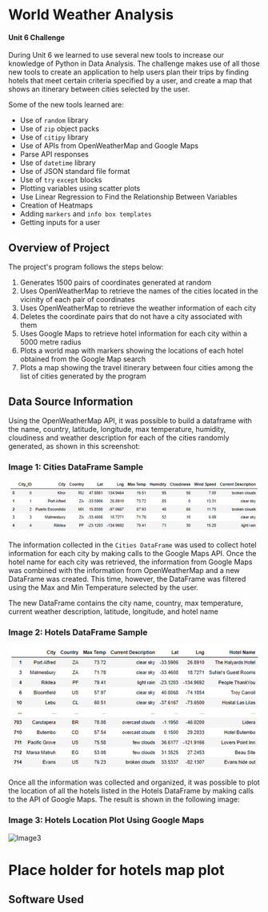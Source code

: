 # World Weather Analysis
#### Unit 6 Challenge
During Unit 6 we learned to use several new tools to increase our knowledge of Python in Data Analysis.  The challenge makes use of all those new tools to create an application to help users plan their trips by finding hotels that meet certain criteria specified by a user, and create a map that shows an itinerary between cities selected by the user.

Some of the new tools learned are:
- Use of `random` library
- Use of `zip` object packs
- Use of `citipy` library
- Use of APIs from OpenWeatherMap and Google Maps
- Parse API responses
- Use of `datetime` library
- Use of JSON standard file format
- Use of `try` `except` blocks
- Plotting variables using scatter plots
- Use Linear Regression to Find the Relationship Between Variables
- Creation of Heatmaps
- Adding `markers` and `info box templates`
- Getting inputs for a user

## Overview of Project
The project's program follows the steps below:
1. Generates 1500 pairs of coordinates generated at random
2. Uses OpenWeatherMap to retrieve the names of the cities located in the vicinity of each pair of coordinates
3. Uses OpenWeatherMap to retrieve the weather information of each city 
4. Deletes the coordinate pairs that do not have a city associated with them
5. Uses Google Maps to retrieve hotel information for each city within a 5000 metre radius
6. Plots a world map with markers showing the locations of each hotel obtained from the Google Map search
7. Plots a map showing the travel itinerary between four cities among the list of cities generated by the program

## Data Source Information
Using the OpenWeatherMap API, it was possible to build a dataframe with the name, country, latitude, longitude, max temperature, humidity, cloudiness and weather description for each of the cities randomly generated, as shown in this screenshot:
### Image 1: Cities DataFrame Sample
![Image1](https://github.com/Peteresis/World_Weather_Analysis/blob/42214138744912227672dea04a0297cd5275f3a2/Vacation_Search/DataFrame.png)

The information collected in the `Cities DataFrame` was used to collect hotel information for each city by making calls to the Google Maps API.  Once the hotel name for each city was retrieved, the information from Google Maps was combined with the information from OpenWeatherMap and a new DataFrame was created.  This time, however, the DataFrame was filtered using the Max and Min Temperature selected by the user.

The new DataFrame contains the city name, country, max temperature, current weather description, latitude, longitude, and hotel name 

### Image 2: Hotels DataFrame Sample
![Image2](https://github.com/Peteresis/World_Weather_Analysis/blob/80063b7c030bd69be5657c2a39be5ee741cea8c8/Vacation_Search/Hotels%20DataFrame.png)

Once all the information was collected and organized, it was possible to plot the location of all the hotels listed in the Hotels DataFrame by making calls to the API of Google Maps.  The result is shown in the following image:

### Image 3: Hotels Location Plot Using Google Maps
![Image3]()

# Place holder for hotels map plot


## Software Used

## 
